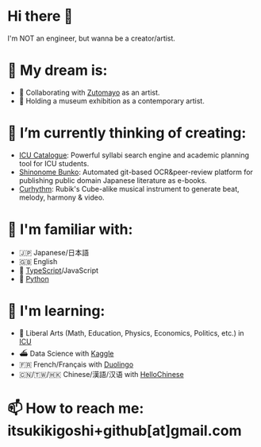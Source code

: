 # Hi there 👋
I'm NOT an engineer, but wanna be a creator/artist.

# 🎈 My dream is:
* 🦔 Collaborating with [Zutomayo](https://zutomayo.net) as an artist.
* 🎨 Holding a museum exhibition as a contemporary artist.

# 🔭 I’m currently thinking of creating:
* [ICU Catalogue](https://github.com/ItsukiKigoshi/icu-catalogue): Powerful syllabi search engine and academic planning tool for ICU students.
* [Shinonome Bunko](https://github.com/ItsukiKigoshi/shinonome-bunko): Automated git-based OCR&peer-review platform for publishing public domain Japanese literature as e-books.
* [Curhythm](https://github.com/ItsukiKigoshi/curhythm): Rubik's Cube-alike musical instrument to generate beat, melody, harmony & video.

# 🤫 I'm familiar with:
* 🇯🇵 Japanese/日本語
* 🇬🇧 English
* 🥅 [TypeScript](https://www.typescriptlang.org/)/JavaScript
* 🐍 [Python](https://www.python.org)

# 🌱 I'm learning:
* 🥋 Liberal Arts (Math, Education, Physics, Economics, Politics, etc.) in [ICU](https://www.icu.ac.jp)
* ⛴ Data Science with [Kaggle](https://www.kaggle.com)
* 🇫🇷 French/Français with [Duolingo](https://www.duolingo.com/)
* 🇨🇳/🇹🇼/🇭🇰 Chinese/漢語/汉语 with [HelloChinese](http://www.hellochinese.cc)

# 📫 How to reach me: itsukikigoshi+github[at]gmail.com
